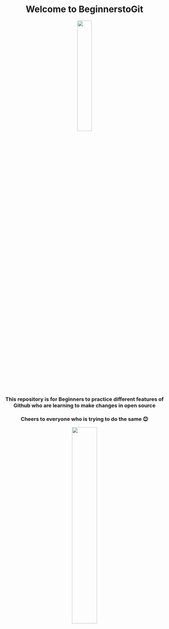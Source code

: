 <center>
  
# Welcome to BeginnerstoGit
<img src = "https://media.giphy.com/media/xUPGGDNsLvqsBOhuU0/giphy.gif" width = 30%>

### This repository is for **Beginners** to practice different features of Github who are learning to make changes in **open source** 

### Cheers to everyone who is trying to do the same 😊

<img src="https://media.giphy.com/media/8UGGp7rQvfhe63HrFq/giphy.gif" width=40%>

</center>